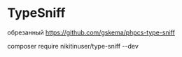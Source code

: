 # TypeSniff

обрезанный https://github.com/gskema/phpcs-type-sniff

composer require nikitinuser/type-sniff --dev
